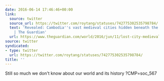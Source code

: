 ```yaml
---
date: 2016-06-14 17:46:46+00:00
link:
  source: twitter
  source_url: https://twitter.com/roytang/statuses/742775302535798784/
  text: 'Revealed: Cambodia''s vast medieval cities hidden beneath the jungle | Cambodia
    | The Guardian'
  url: https://www.theguardian.com/world/2016/jun/11/lost-city-medieval-discovered-hidden-beneath-cambodian-jungle
source: twitter
syndicated:
- type: twitter
  url: https://twitter.com/roytang/statuses/742775302535798784/
title: ''
---
```


Still so much we don't know about our world and its history ?CMP=soc_567